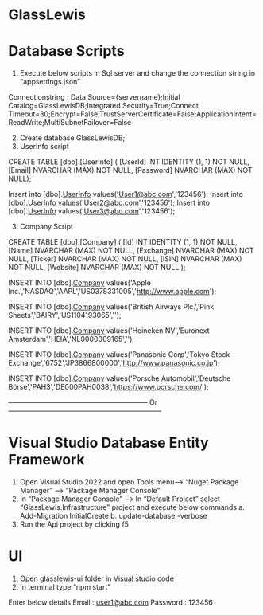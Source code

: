 # GlassLewis
# Database Scripts
1.	Execute below scripts in Sql server and change the connection string in “appsettings.json”

Connectionstring : Data Source={servername};Initial Catalog=GlassLewisDB;Integrated Security=True;Connect Timeout=30;Encrypt=False;TrustServerCertificate=False;ApplicationIntent=ReadWrite;MultiSubnetFailover=False

2.	Create database GlassLewisDB;
3.	UserInfo script

CREATE TABLE [dbo].[UserInfo] (
    [UserId]   INT            IDENTITY (1, 1) NOT NULL,
    [Email]    NVARCHAR (MAX) NOT NULL,
    [Password] NVARCHAR (MAX) NOT NULL);

Insert into [dbo].[UserInfo](Email,Password) values('User1@abc.com','123456');
Insert into [dbo].[UserInfo](Email,Password) values('User2@abc.com','123456');
Insert into [dbo].[UserInfo](Email,Password) values('User3@abc.com','123456');

3.  Company Script 

 CREATE TABLE [dbo].[Company] (
    [Id]       INT            IDENTITY (1, 1) NOT NULL,
    [Name]     NVARCHAR (MAX) NOT NULL,
    [Exchange] NVARCHAR (MAX) NOT NULL,
    [Ticker]   NVARCHAR (MAX) NOT NULL,
    [ISIN]     NVARCHAR (MAX) NOT NULL,
    [Website]  NVARCHAR (MAX) NOT NULL
);

INSERT INTO [dbo].[Company](Name,Exchange,Ticker,ISIN,Website) values('Apple Inc.','NASDAQ','AAPL','US0378331005','http://www.apple.com');

INSERT INTO [dbo].[Company](Name,Exchange,Ticker,ISIN,Website) values('British Airways Plc.','Pink Sheets','BAIRY','US1104193065','');

INSERT INTO [dbo].[Company](Name,Exchange,Ticker,ISIN,Website) values('Heineken NV','Euronext Amsterdam','HEIA','NL0000009165','');

INSERT INTO [dbo].[Company](Name,Exchange,Ticker,ISIN,Website) values('Panasonic Corp','Tokyo Stock Exchange','6752','JP3866800000','http://www.panasonic.co.jp');

INSERT INTO [dbo].[Company](Name,Exchange,Ticker,ISIN,Website) values('Porsche Automobil','Deutsche Börse','PAH3','DE000PAH0038','https://www.porsche.com/');

 ———————————————————— Or ——————————————————————

# Visual Studio Database Entity Framework
1.	Open Visual Studio 2022 and open Tools menu—> “Nuget Package Manager” —> “Package Manager Console”
2.	In “Package Manager Console” —> In “Default Project” select “GlassLewis.Infrastructure” project and execute below commands
 a. Add-Migration InitialCreate
 b. update-database -verbose
3. Run the Api project by clicking f5

# UI
1.	Open glasslewis-ui folder in Visual studio code
2.	In terminal type “npm start”

Enter below details
Email : user1@abc.com
Password : 123456



